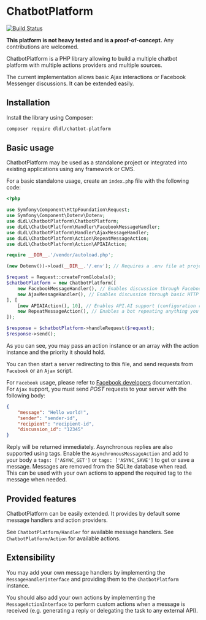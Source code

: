 # ChatbotPlatform

[![Build Status](https://travis-ci.org/dldl/chatbot-platform.svg?branch=master)](https://travis-ci.org/dldl/chatbot-platform)

**This platform is not heavy tested and is a proof-of-concept.** Any contributions are welcomed.

ChatbotPlatform is a PHP library allowing to build a multiple chatbot platform with multiple
actions providers and multiple sources.

The current implementation allows basic Ajax interactions or Facebook Messenger discussions. It can be extended easily.

## Installation

Install the library using Composer:

```sh
composer require dldl/chatbot-platform
```

## Basic usage

ChatbotPlatform may be used as a standalone project or integrated into existing applications
using any framework or CMS.

For a basic standalone usage, create an `index.php` file with the following code:

```php
<?php

use Symfony\Component\HttpFoundation\Request;
use Symfony\Component\Dotenv\Dotenv;
use dLdL\ChatbotPlatform\ChatbotPlatform;
use dLdL\ChatbotPlatform\Handler\FacebookMessageHandler;
use dLdL\ChatbotPlatform\Handler\AjaxMessageHandler;
use dLdL\ChatbotPlatform\Action\RepeatMessageAction;
use dLdL\ChatbotPlatform\Action\APIAIAction;

require __DIR__.'/vendor/autoload.php';

(new Dotenv())->load(__DIR__.'/.env'); // Requires a .env file at project root to load configuration (see an example on .env.dist file)

$request = Request::createFromGlobals();
$chatbotPlatform = new ChatbotPlatform([
    new FacebookMessageHandler(), // Enables discussion through Facebook messenger (configuration required in .env file)
    new AjaxMessageHandler(), // Enables discussion through basic HTTP requests
], [
    [new APIAIAction(), 10], // Enables API.AI support (configuration required in .env file)
    new RepeatMessageAction(), // Enables a bot repeating anything you said (useful for testing)
]);

$response = $chatbotPlatform->handleRequest($request);
$response->send();
```

As you can see, you may pass an action instance or an array with the action instance and the priority it should hold.

You can then start a server redirecting to this file, and send requests from `Facebook` or an
`Ajax` script.

For `Facebook` usage, please refer to [Facebook developers](https://developers.facebook.com/docs/messenger-platform) documentation.
For `Ajax` support, you must send *POST* requests to your server with the following body:

```json
{
	"message": "Hello world!",
	"sender": "sender-id",
	"recipient": "recipient-id",
	"discussion_id": "12345"
}
```

Reply will be returned immediately. Asynchronous replies are also supported using tags. Enable the `AsynchronousMessageAction` and add
to your body a `tags: ['ASYNC_GET']` or `tags: ['ASYNC_SAVE']` to get or save a message. Messages are removed from the SQLite database
when read. This can be used with your own actions to append the required tag to the message when needed.

## Provided features

ChatbotPlatform can be easily extended. It provides by default some message handlers and action providers.

See `ChatbotPlatform/Handler` for available message handlers. See `ChatbotPlatform/Action` for available actions.

## Extensibility

You may add your own message handlers by implementing the `MessageHandlerInterface` and providing them to the `ChatbotPlatform`
instance.

You should also add your own actions by implementing the `MessageActionInterface` to perform custom actions when a message
is received (e.g. generating a reply or delegating the task to any external API).
